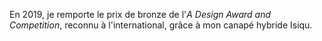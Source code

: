 En 2019, je remporte le prix de bronze de l'_A Design Award and Competition_, reconnu à l'international, grâce à mon
canapé hybride Isiqu.

